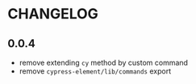 # CHANGELOG

## 0.0.4

- remove extending `cy` method by custom command
- remove `cypress-element/lib/commands` export
